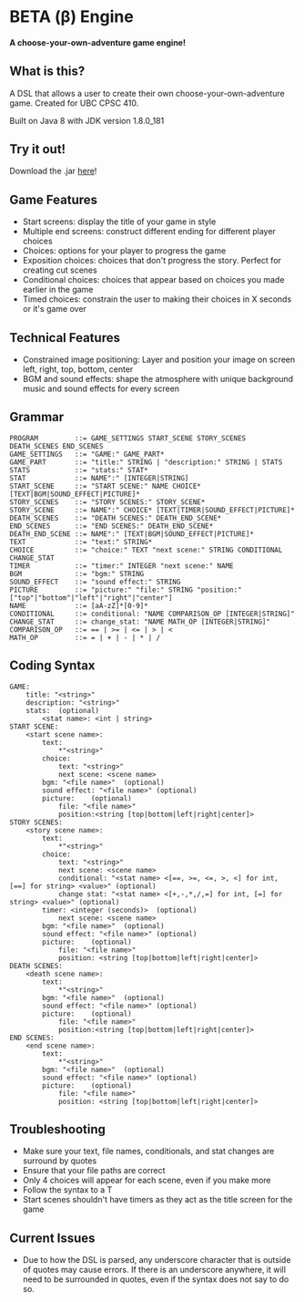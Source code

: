 # BETA (β) Engine
#### A choose-your-own-adventure game engine!

## What is this?
A DSL that allows a user to create their own choose-your-own-adventure game. Created for UBC CPSC 410.

Built on Java 8 with JDK version 1.8.0_181

## Try it out!
Download the .jar [here](https://drive.google.com/open?id=1qwTiAtOuj0PNbt0xrk85thoUz5RO7cv1)!

## Game Features
* Start screens: display the title of your game in style
* Multiple end screens: construct different ending for different player choices
* Choices: options for your player to progress the game
* Exposition choices: choices that don't progress the story. Perfect for creating cut scenes
* Conditional choices: choices that appear based on choices you made earlier in the game
* Timed choices: constrain the user to making their choices in X seconds or it's game over

## Technical Features
* Constrained image positioning: Layer and position your image on screen left, right, top, bottom, center
* BGM and sound effects: shape the atmosphere with unique background music and sound effects for every screen

## Grammar
```
PROGRAM         ::= GAME_SETTINGS START_SCENE STORY_SCENES DEATH_SCENES END_SCENES
GAME_SETTINGS   ::= "GAME:" GAME_PART*
GAME_PART       ::= "title:" STRING | "description:" STRING | STATS
STATS           ::= "stats:" STAT*
STAT            ::= NAME":" [INTEGER|STRING]
START_SCENE     ::= "START SCENE:" NAME CHOICE* [TEXT|BGM|SOUND_EFFECT|PICTURE]*
STORY_SCENES    ::= "STORY SCENES:" STORY_SCENE*
STORY_SCENE     ::= NAME":" CHOICE* [TEXT|TIMER|SOUND_EFFECT|PICTURE]*
DEATH_SCENES    ::= "DEATH SCENES:" DEATH_END_SCENE*
END_SCENES      ::= "END SCENES:" DEATH_END_SCENE*
DEATH_END_SCENE ::= NAME":" [TEXT|BGM|SOUND_EFFECT|PICTURE]*
TEXT            ::= "text:" STRING*
CHOICE          ::= "choice:" TEXT "next scene:" STRING CONDITIONAL CHANGE_STAT
TIMER           ::= "timer:" INTEGER "next scene:" NAME
BGM             ::= "bgm:" STRING
SOUND_EFFECT    ::= "sound effect:" STRING
PICTURE         ::= "picture:" "file:" STRING "position:" ["top"|"bottom"|"left"|"right"|"center"]
NAME            ::= [aA-zZ]*[0-9]*
CONDITIONAL     ::= conditional: "NAME COMPARISON_OP [INTEGER|STRING]"
CHANGE_STAT     ::= change_stat: "NAME MATH_OP [INTEGER|STRING]"
COMPARISON_OP   ::= == | >= | <= | > | <
MATH_OP         ::= = | + | - | * | /
```

## Coding Syntax
```
GAME:
	title: "<string>"
	description: "<string>"
	stats:	(optional)
		<stat name>: <int | string>
START SCENE:
	<start scene name>:
		text:
			*"<string>"
		choice:
			text: "<string>"
			next scene: <scene name>
		bgm: "<file name>"	(optional)
		sound effect: "<file name>"	(optional)
		picture:	(optional)
			file: "<file name>"
			position:<string [top|bottom|left|right|center]>
STORY SCENES:
	<story scene name>:
		text:
			*"<string>"
		choice:
			text: "<string>"
			next scene: <scene name>
			conditional: "<stat name> <[==, >=, <=, >, <] for int, [==] for string> <value>" (optional)
			change stat: "<stat name> <[+,-,*,/,=] for int, [=] for string> <value>" (optional)
		timer: <integer (seconds)>	(optional)
		    next scene: <scene name>
		bgm: "<file name>"	(optional)
		sound effect: "<file name>"	(optional)
		picture:	(optional)
			file: "<file name>"
			position: <string [top|bottom|left|right|center]>
DEATH SCENES:
	<death scene name>:
		text:
			*"<string>"
		bgm: "<file name>"	(optional)
		sound effect: "<file name>"	(optional)
		picture:	(optional)
			file: "<file name>"
			position:<string [top|bottom|left|right|center]>
END SCENES:
	<end scene name>:
		text:
			*"<string>"
		bgm: "<file name>"	(optional)
		sound effect: "<file name>"	(optional)
		picture:	(optional)
			file: "<file name>"
			position: <string [top|bottom|left|right|center]>
```

## Troubleshooting
* Make sure your text, file names, conditionals, and stat changes are surround by quotes
* Ensure that your file paths are correct
* Only 4 choices will appear for each scene, even if you make more
* Follow the syntax to a T
* Start scenes shouldn't have timers as they act as the title screen for the game

## Current Issues
* Due to how the DSL is parsed, any underscore character that is outside of quotes may cause errors.
If there is an underscore anywhere, it will need to be surrounded in quotes, even if the syntax does not say to do so.